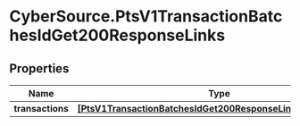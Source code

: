 # CyberSource.PtsV1TransactionBatchesIdGet200ResponseLinks

## Properties
Name | Type | Description | Notes
------------ | ------------- | ------------- | -------------
**transactions** | [**[PtsV1TransactionBatchesIdGet200ResponseLinksTransactions]**](PtsV1TransactionBatchesIdGet200ResponseLinksTransactions.md) |  | [optional] 


